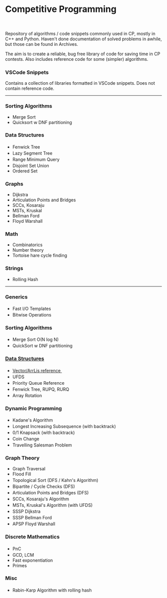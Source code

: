 # Competitive Programming <br /> <img  src="https://img.shields.io/badge/C%2B%2B-17-purple"  height="17"  /> <img  src="https://img.shields.io/badge/Python-3.8-blue"  height="17"  /> <img  src="https://img.shields.io/badge/Java-11-orange"  height="17" />
Repository of algorithms / code snippets commonly used in CP, mostly in C++ and Python. Haven't done documentation of solved problems in awhile, but those can be found in Archives.

The aim is to create a reliable, bug free library of code for saving time in CP contests. Also includes reference code for some (simpler) algorithms.

### VSCode Snippets <a href="CPP/cp_cpp.code-snippets"><img  src="https://img.shields.io/badge/c%2B%2B-purple"  height="17"  /></a> 
Contains a collection of libraries formatted in VSCode snippets. Does not contain reference code.
<!---
<a href="PY/cp_py.code-snippets"><img  src="https://img.shields.io/badge/python-blue"  height="17"  /></a>
-->

--------


### Sorting Algorithms
- Merge Sort
- Quicksort w DNF partitioning

### Data Structures
- Fenwick Tree  <a href="CPP/fenwick.cpp"><img  src="https://img.shields.io/badge/c%2B%2B-purple"  height="17"  /></a>
- Lazy Segment Tree <a href="CPP/segment_tree.cpp"><img  src="https://img.shields.io/badge/c%2B%2B-purple"  height="17"  /></a>
- Range Minimum Query <a href="CPP/rmq.cpp"><img  src="https://img.shields.io/badge/c%2B%2B-purple"  height="17"  /></a>
- Disjoint Set Union <a href="CPP/ufds.cpp"><img  src="https://img.shields.io/badge/c%2B%2B-purple"  height="17"  /></a>
- Ordered Set

### Graphs
- Dijkstra
- Articulation Points and Bridges
- SCCs, Kosaraju
- MSTs, Kruskal
- Bellman Ford
- Floyd Warshall

### Math
- Combinatorics
- Number theory
- Tortoise hare cycle finding

### Strings
- Rolling Hash

----------

### Generics
- Fast I/O Templates  <a href="CPP/fast-template.cpp"><img  src="https://img.shields.io/badge/c%2B%2B-purple"  height="17"  /></a> <a href="PY/fastio.py"><img  src="https://img.shields.io/badge/python-blue"  height="17"  /></a>
 <a href="JAVA/io_reference.java"><img  src="https://img.shields.io/badge/java-orange"  height="17"  /></a>
- Bitwise Operations <a href="CPP/bitwise-reference.cpp"><img  src="https://img.shields.io/badge/c%2B%2B-purple"  height="17"  /></a>


### Sorting Algorithms
- Merge Sort O(N log N)  <a href="PY/mergesort.py"><img  src="https://img.shields.io/badge/python-blue"  height="17"  /></a> <a href="JAVA/MergeSort.java"><img  src="https://img.shields.io/badge/java-orange"  height="17"  /></a>
- QuickSort w DNF partitioning  <a href="PY/quicksort.py"><img  src="https://img.shields.io/badge/python-blue"  height="17"  />

### Data Structures
- Vector/ArrLis reference <a href="CPP/vector-tuple-sort.cpp"><img  src="https://img.shields.io/badge/c%2B%2B-purple"  height="17"  /></a> <a href="JAVA/basic_ds_reference.java"><img  src="https://img.shields.io/badge/java-orange"  height="17"  /></a>
- UFDS <a href="CPP/ufds.cpp"><img  src="https://img.shields.io/badge/c%2B%2B-purple"  height="17"  /></a> <a href="PY/ufds.py"><img  src="https://img.shields.io/badge/python-blue"  height="17"  /></a> <a href="JAVA/ufds.java"><img  src="https://img.shields.io/badge/java-orange"  height="17"  /></a>
- Priority Queue Reference <a href="PY/pq.py"><img  src="https://img.shields.io/badge/python-blue"  height="17"  /></a>
- Fenwick Tree, RUPQ, RURQ <a href="CPP/fenwicktree.cpp"><img  src="https://img.shields.io/badge/c%2B%2B-purple"  height="17"  /></a>
- Array Rotation  <a href="PY/arrayrotation.py"><img  src="https://img.shields.io/badge/python-blue"  height="17"  /></a>

### Dynamic Programming
- Kadane's Algorithm <a href="CPP/kadane.cpp"><img  src="https://img.shields.io/badge/c%2B%2B-purple"  height="17"  /></a> <a href="PY/kadane.py"><img  src="https://img.shields.io/badge/python-blue"  height="17"  /></a>
- Longest Increasing Subsequence (with backtrack) <a href="CPP/LIS.cpp"><img  src="https://img.shields.io/badge/c%2B%2B-purple"  height="17"  /></a> <a href="PY/LIS.py"><img  src="https://img.shields.io/badge/python-blue"  height="17"  /></a>
- 0/1 Knapsack (with backtrack) <a href="CPP/knapsack.cpp"><img  src="https://img.shields.io/badge/c%2B%2B-purple"  height="17"  /></a> <a href="PY/lru_knapsack.py"><img  src="https://img.shields.io/badge/python-blue"  height="17"  /></a>
- Coin Change <a href="CPP/coinchange.cpp"><img  src="https://img.shields.io/badge/c%2B%2B-purple"  height="17"  /></a> <a href="PY/coinchange.py"><img  src="https://img.shields.io/badge/python-blue"  height="17"  /></a>
- Travelling Salesman Problem <a href="CPP/tsp.cpp"><img  src="https://img.shields.io/badge/c%2B%2B-purple"  height="17"  /></a> <a href="PY/tsp.py"><img  src="https://img.shields.io/badge/python-blue"  height="17"  /></a>

### Graph Theory
 - Graph Traversal
 - Flood Fill
 - Topological Sort (DFS / Kahn's Algorithm) <a href="CPP/toposort.cpp"><img  src="https://img.shields.io/badge/c%2B%2B-purple"  height="17"  /></a>
 - Bipartite / Cycle Checks (DFS) <a href="CPP/bipartite_cycle.cpp"><img  src="https://img.shields.io/badge/c%2B%2B-purple"  height="17"  /></a>
 - Articulation Points and Bridges (DFS) <a href="CPP/apnb.cpp"><img  src="https://img.shields.io/badge/c%2B%2B-purple"  height="17"  /></a>
- SCCs, Kosaraju's Algorithm <a href="CPP/kosaraju.cpp"><img  src="https://img.shields.io/badge/c%2B%2B-purple"  height="17"  /></a> <a href="PY/kosaraju.py"><img  src="https://img.shields.io/badge/python-blue"  height="17"  /></a>
- MSTs, Kruskal's Algorithm (with UFDS) <a href="CPP/kruskal.cpp"><img  src="https://img.shields.io/badge/c%2B%2B-purple"  height="17"  /></a>
- SSSP Dijkstra <a href="CPP/dijkstra.cpp"><img  src="https://img.shields.io/badge/c%2B%2B-purple"  height="17"  /></a> <a href="PY/dijkstra.py"><img  src="https://img.shields.io/badge/python-blue"  height="17"  /></a>
- SSSP Bellman Ford <a href="CPP/bellman.cpp"><img  src="https://img.shields.io/badge/c%2B%2B-purple"  height="17"  /></a> <a href="PY/bellman.py"><img  src="https://img.shields.io/badge/python-blue"  height="17"  /></a>
- APSP Floyd Warshall <a href="CPP/floyd.cpp"><img  src="https://img.shields.io/badge/c%2B%2B-purple"  height="17"  /></a> <a href="PY/floyd.py"><img  src="https://img.shields.io/badge/python-blue"  height="17"  /></a>

### Discrete Mathematics
- PnC <a href="CPP/pnc.cpp"><img  src="https://img.shields.io/badge/c%2B%2B-purple"  height="17"  /></a>
- GCD, LCM <a href="CPP/numbertheory.cpp"><img  src="https://img.shields.io/badge/c%2B%2B-purple"  height="17"  /></a>
- Fast exponentiation
- Primes

### Misc
- Rabin-Karp Algorithm with rolling hash <a href="CPP/rollinghash.cpp"><img  src="https://img.shields.io/badge/c%2B%2B-purple"  height="17"  /></a>
